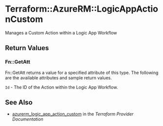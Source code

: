 # Terraform::AzureRM::LogicAppActionCustom

Manages a Custom Action within a Logic App Workflow

## Return Values

### Fn::GetAtt

Fn::GetAtt returns a value for a specified attribute of this type. The following are the available attributes and sample return values.

`Id` - The ID of the Action within the Logic App Workflow.

## See Also

* [azurerm_logic_app_action_custom](https://www.terraform.io/docs/providers/azurerm/r/logic_app_action_custom.html) in the _Terraform Provider Documentation_